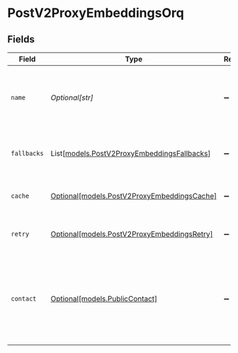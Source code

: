# PostV2ProxyEmbeddingsOrq


## Fields

| Field                                                                                                              | Type                                                                                                               | Required                                                                                                           | Description                                                                                                        |
| ------------------------------------------------------------------------------------------------------------------ | ------------------------------------------------------------------------------------------------------------------ | ------------------------------------------------------------------------------------------------------------------ | ------------------------------------------------------------------------------------------------------------------ |
| `name`                                                                                                             | *Optional[str]*                                                                                                    | :heavy_minus_sign:                                                                                                 | The name to display on the trace. If not specified, the default system name will be used.                          |
| `fallbacks`                                                                                                        | List[[models.PostV2ProxyEmbeddingsFallbacks](../models/postv2proxyembeddingsfallbacks.md)]                         | :heavy_minus_sign:                                                                                                 | Array of fallback models to use if primary model fails                                                             |
| `cache`                                                                                                            | [Optional[models.PostV2ProxyEmbeddingsCache]](../models/postv2proxyembeddingscache.md)                             | :heavy_minus_sign:                                                                                                 | Cache configuration for the request.                                                                               |
| `retry`                                                                                                            | [Optional[models.PostV2ProxyEmbeddingsRetry]](../models/postv2proxyembeddingsretry.md)                             | :heavy_minus_sign:                                                                                                 | Retry configuration for the request                                                                                |
| `contact`                                                                                                          | [Optional[models.PublicContact]](../models/publiccontact.md)                                                       | :heavy_minus_sign:                                                                                                 | Information about the contact making the request. If the contact does not exist, it will be created automatically. |